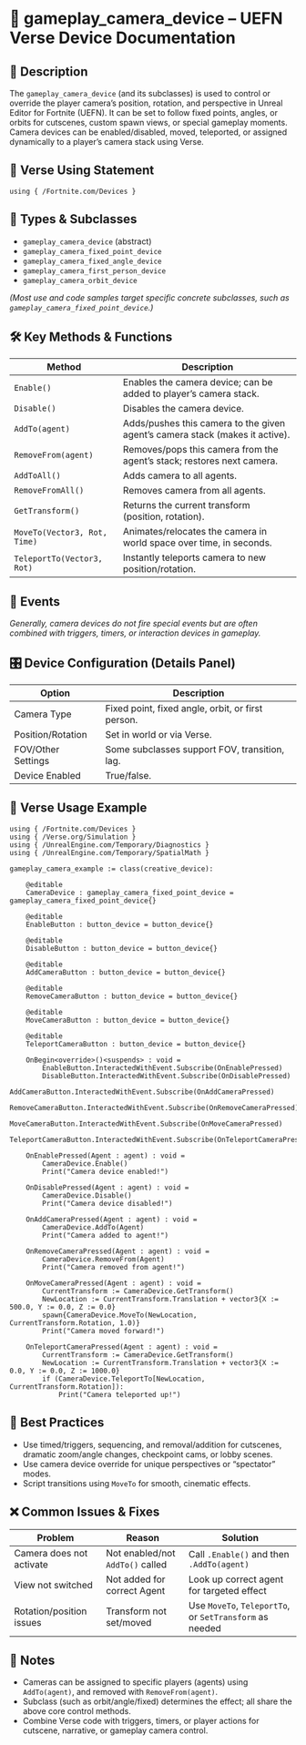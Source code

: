 # 📘 gameplay_camera_device – UEFN Verse Device Documentation

## 🔹 Description
The `gameplay_camera_device` (and its subclasses) is used to control or override the player camera’s position, rotation, and perspective in Unreal Editor for Fortnite (UEFN). It can be set to follow fixed points, angles, or orbits for cutscenes, custom spawn views, or special gameplay moments. Camera devices can be enabled/disabled, moved, teleported, or assigned dynamically to a player’s camera stack using Verse.

## 🧱 Verse Using Statement
```verse
using { /Fortnite.com/Devices }
```

## 🔗 Types & Subclasses
- `gameplay_camera_device` (abstract)
- `gameplay_camera_fixed_point_device`
- `gameplay_camera_fixed_angle_device`
- `gameplay_camera_first_person_device`
- `gameplay_camera_orbit_device`

*(Most use and code samples target specific concrete subclasses, such as `gameplay_camera_fixed_point_device`.)*

## 🛠️ Key Methods & Functions
| Method | Description |
|--------|-------------|
| `Enable()` | Enables the camera device; can be added to player’s camera stack. |
| `Disable()` | Disables the camera device. |
| `AddTo(agent)` | Adds/pushes this camera to the given agent’s camera stack (makes it active). |
| `RemoveFrom(agent)` | Removes/pops this camera from the agent’s stack; restores next camera. |
| `AddToAll()` | Adds camera to all agents. |
| `RemoveFromAll()` | Removes camera from all agents. |
| `GetTransform()` | Returns the current transform (position, rotation). |
| `MoveTo(Vector3, Rot, Time)` | Animates/relocates the camera in world space over time, in seconds. |
| `TeleportTo(Vector3, Rot)` | Instantly teleports camera to new position/rotation. |

## 🧩 Events
*Generally, camera devices do not fire special events but are often combined with triggers, timers, or interaction devices in gameplay.*

## 🎛 Device Configuration (Details Panel)
| Option | Description |
|--------|-------------|
| Camera Type | Fixed point, fixed angle, orbit, or first person. |
| Position/Rotation | Set in world or via Verse. |
| FOV/Other Settings | Some subclasses support FOV, transition, lag. |
| Device Enabled | True/false. |

## 🧰 Verse Usage Example
```verse
using { /Fortnite.com/Devices }
using { /Verse.org/Simulation }
using { /UnrealEngine.com/Temporary/Diagnostics }
using { /UnrealEngine.com/Temporary/SpatialMath }

gameplay_camera_example := class(creative_device):

    @editable
    CameraDevice : gameplay_camera_fixed_point_device = gameplay_camera_fixed_point_device{}

    @editable
    EnableButton : button_device = button_device{}

    @editable
    DisableButton : button_device = button_device{}

    @editable
    AddCameraButton : button_device = button_device{}

    @editable
    RemoveCameraButton : button_device = button_device{}

    @editable
    MoveCameraButton : button_device = button_device{}

    @editable
    TeleportCameraButton : button_device = button_device{}

    OnBegin<override>()<suspends> : void =
        EnableButton.InteractedWithEvent.Subscribe(OnEnablePressed)
        DisableButton.InteractedWithEvent.Subscribe(OnDisablePressed)
        AddCameraButton.InteractedWithEvent.Subscribe(OnAddCameraPressed)
        RemoveCameraButton.InteractedWithEvent.Subscribe(OnRemoveCameraPressed)
        MoveCameraButton.InteractedWithEvent.Subscribe(OnMoveCameraPressed)
        TeleportCameraButton.InteractedWithEvent.Subscribe(OnTeleportCameraPressed)

    OnEnablePressed(Agent : agent) : void =
        CameraDevice.Enable()
        Print("Camera device enabled!")

    OnDisablePressed(Agent : agent) : void =
        CameraDevice.Disable()
        Print("Camera device disabled!")

    OnAddCameraPressed(Agent : agent) : void =
        CameraDevice.AddTo(Agent)
        Print("Camera added to agent!")

    OnRemoveCameraPressed(Agent : agent) : void =
        CameraDevice.RemoveFrom(Agent)
        Print("Camera removed from agent!")

    OnMoveCameraPressed(Agent : agent) : void =
        CurrentTransform := CameraDevice.GetTransform()
        NewLocation := CurrentTransform.Translation + vector3{X := 500.0, Y := 0.0, Z := 0.0}
        spawn{CameraDevice.MoveTo(NewLocation, CurrentTransform.Rotation, 1.0)}
        Print("Camera moved forward!")

    OnTeleportCameraPressed(Agent : agent) : void =
        CurrentTransform := CameraDevice.GetTransform()
        NewLocation := CurrentTransform.Translation + vector3{X := 0.0, Y := 0.0, Z := 1000.0}
        if (CameraDevice.TeleportTo[NewLocation, CurrentTransform.Rotation]):
            Print("Camera teleported up!")
```

## 🧠 Best Practices
- Use timed/triggers, sequencing, and removal/addition for cutscenes, dramatic zoom/angle changes, checkpoint cams, or lobby scenes.
- Use camera device override for unique perspectives or “spectator” modes.
- Script transitions using `MoveTo` for smooth, cinematic effects.

## ❌ Common Issues & Fixes
| Problem | Reason | Solution |
|---------|--------|----------|
| Camera does not activate | Not enabled/not `AddTo()` called | Call `.Enable()` and then `.AddTo(agent)` |
| View not switched | Not added for correct Agent | Look up correct agent for targeted effect |
| Rotation/position issues | Transform not set/moved | Use `MoveTo`, `TeleportTo`, or `SetTransform` as needed |

## 📌 Notes
- Cameras can be assigned to specific players (agents) using `AddTo(agent)`, and removed with `RemoveFrom(agent)`.
- Subclass (such as orbit/angle/fixed) determines the effect; all share the above core control methods.
- Combine Verse code with triggers, timers, or player actions for cutscene, narrative, or gameplay camera control.

